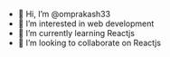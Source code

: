 - 👋 Hi, I’m @omprakash33
- 👀 I’m interested in web development
- 🌱 I’m currently learning Reactjs
- 💞️ I’m looking to collaborate on Reactjs

<!---
omprakash33/omprakash33 is a ✨ special ✨ repository because its `README.md` (this file) appears on your GitHub profile.
You can click the Preview link to take a look at your changes.
--->
